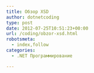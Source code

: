 ```yaml
---
title: Обзор XSD
author: dotnetcoding
type: post
date: 2012-07-25T10:51:23+00:00
url: /coding/obzor-xsd.html
robotsmeta:
  - index,follow
categories:
  - .NET Программирование

---
```

